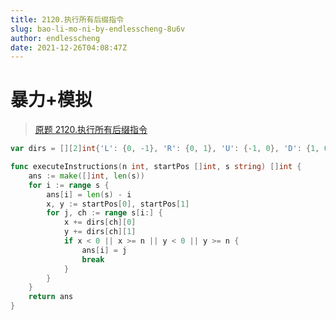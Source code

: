 ```yaml
---
title: 2120.执行所有后缀指令
slug: bao-li-mo-ni-by-endlesscheng-8u6v
author: endlesscheng
date: 2021-12-26T04:08:47Z
---
```

# 暴力+模拟
 
> [原题 2120.执行所有后缀指令](https://leetcode.cn/problems/execution-of-all-suffix-instructions-staying-in-a-grid)
```go
var dirs = [][2]int{'L': {0, -1}, 'R': {0, 1}, 'U': {-1, 0}, 'D': {1, 0}}

func executeInstructions(n int, startPos []int, s string) []int {
	ans := make([]int, len(s))
	for i := range s {
		ans[i] = len(s) - i
		x, y := startPos[0], startPos[1]
		for j, ch := range s[i:] {
			x += dirs[ch][0]
			y += dirs[ch][1]
			if x < 0 || x >= n || y < 0 || y >= n {
				ans[i] = j
				break
			}
		}
	}
	return ans
}
```

